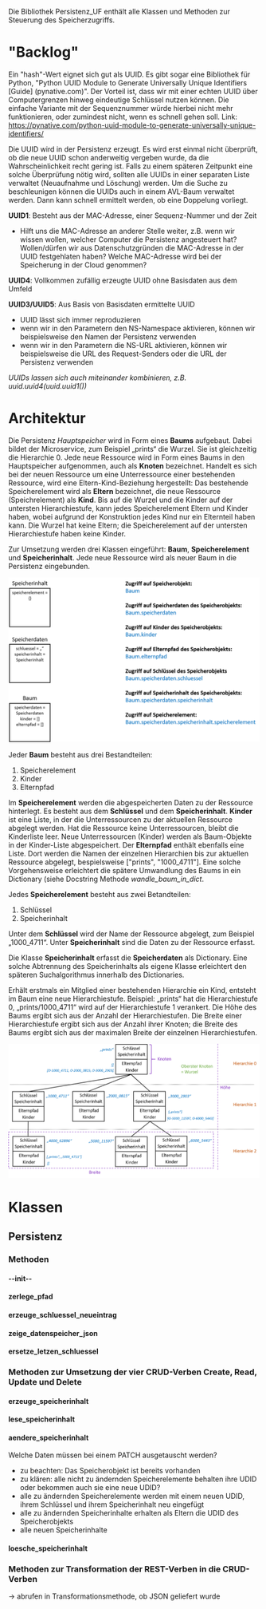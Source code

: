 Die Bibliothek Persistenz_UF enthält alle Klassen und Methoden zur Steuerung des Speicherzugriffs.


# "Backlog"

Ein "hash"-Wert eignet sich gut als UUID. Es gibt sogar eine Bibliothek für Python, "Python UUID Module to Generate 
Universally Unique Identifiers [Guide] (pynative.com)". Der Vorteil ist, dass wir mit einer echten UUID über 
Computergrenzen hinweg eindeutige Schlüssel nutzen können. Die einfache Variante mit der Sequenznummer würde hierbei 
nicht mehr funktionieren, oder zumindest nicht, wenn es schnell gehen soll.
Link: https://pynative.com/python-uuid-module-to-generate-universally-unique-identifiers/

Die UUID wird in der Persistenz erzeugt.
Es wird erst einmal nicht überprüft, ob die neue UUID schon anderweitig vergeben wurde, da die Wahrscheinlichkeit recht
gering ist. Falls zu einem späteren Zeitpunkt eine solche Überprüfung nötig wird, sollten alle UUIDs in einer separaten
Liste verwaltet (Neuaufnahme und Löschung) werden. Um die Suche zu beschleunigen können die UUIDs auch in einem AVL-Baum
verwaltet werden. Dann kann schnell ermittelt werden, ob eine Doppelung vorliegt. 

**UUID1**: Besteht aus der MAC-Adresse, einer Sequenz-Nummer und der Zeit
- Hilft uns die MAC-Adresse an anderer Stelle weiter, z.B. wenn wir wissen wollen, welcher Computer die Persistenz 
angesteuert hat?
  Wollen/dürfen wir aus Datenschutzgründen die MAC-Adresse in der UUID festgehlaten haben?
  Welche MAC-Adresse wird bei der Speicherung in der Cloud genommen?
  
**UUID4**: Vollkommen zufällig erzeugte UUID ohne Basisdaten aus dem Umfeld

**UUID3/UUID5**: Aus Basis von Basisdaten ermittelte UUID
- UUID lässt sich immer reproduzieren
- wenn wir in den Parametern den NS-Namespace aktivieren, können wir beispielsweise den Namen der Persistenz verwenden
- wenn wir in den Parametern die NS-URL aktivieren, können wir beispielsweise die URL des Request-Senders oder die URL
  der Persistenz verwenden
  
*UUIDs lassen sich auch miteinander kombinieren, z.B. uuid.uuid4(uuid.uuid1())*


# Architektur

Die Persistenz *Hauptspeicher* wird in Form eines **Baums** aufgebaut. Dabei bildet der Microservice, zum Beispiel 
„prints“ die Wurzel. Sie ist gleichzeitig die Hierarchie 0. Jede neue Ressource wird in Form eines Baums in den 
Hauptspeicher aufgenommen, auch als **Knoten** bezeichnet. Handelt es sich bei der neuen Ressource um eine 
Unterressource einer bestehenden Ressource, wird eine Eltern-Kind-Beziehung hergestellt: Das bestehende Speicherelement 
wird als **Eltern** bezeichnet, die neue Ressource (Speichrelement) als **Kind**. Bis auf die Wurzel und die Kinder auf 
der untersten Hierarchiestufe, kann jedes Speicherelement Eltern und Kinder haben, wobei aufgrund der Konstruktion jedes
Kind nur ein Elternteil haben kann. Die Wurzel hat keine Eltern; die Speicherelement auf der untersten Hierarchiestufe 
haben keine Kinder.

Zur Umsetzung werden drei Klassen eingeführt: **Baum**, **Speicherelement** und **Speicherinhalt**. Jede neue Ressource
wird als neuer Baum in die Persistenz eingebunden. 

![Klassen](https://github.com/StefSchneider/Unternehmensfaehigkeiten/blob/master/Dokumentation/Grafik_Bestandteile_Persistenz.png)

Jeder **Baum** besteht aus drei Bestandteilen:
1. Speicherelement
2. Kinder
3. Elternpfad

Im **Speicherelement** werden die abgespeicherten Daten zu der Ressource hinterlegt. Es besteht aus dem **Schlüssel** 
und dem **Speicherinhalt**. **Kinder** ist eine Liste, in der die Unterressourcen zu der aktuellen Ressource abgelegt
werden. Hat die Ressource keine Unterressourcen, bleibt die Kinderliste leer. Neue Unterressourcen (Kinder) werden als
Baum-Objekte in der Kinder-Liste abgespeichert. Der **Elternpfad** enthält ebenfalls eine Liste. Dort werden die Namen
der einzelnen Hierarchien bis zur aktuellen Ressource abgelegt, bespielsweise ["prints", "1000_4711"]. Eine solche 
Vorgehensweise erleichtert die spätere Umwandlung des Baums in ein Dictionary (siehe Docstring Methode 
*wandle_baum_in_dict*.

Jedes **Speicherelement** besteht aus zwei Betandteilen:
1. Schlüssel
2. Speicherinhalt

Unter dem **Schlüssel** wird der Name der Ressource abgelegt, zum Beispiel „1000_4711“. Unter **Speicherinhalt** sind 
die Daten zu der Ressource erfasst. 

Die Klasse **Speicherinhalt** erfasst die **Speicherdaten** als Dictionary. Eine solche Abtrennung des Speicherinhalts
als eigene Klasse erleichtert den späteren Suchalgorithmus innerhalb des Dictionaries.

Erhält erstmals ein Mitglied einer bestehenden Hierarchie ein Kind, entsteht im Baum eine neue Hierarchiestufe. 
Beispiel: „prints“ hat die Hierarchiestufe 0, „prints/1000_4711“ wird auf der Hierarchiestufe 1 verankert.
Die Höhe des Baums ergibt sich aus der Anzahl der Hierarchiestufen. Die Breite einer Hierarchiestufe ergibt sich aus der
Anzahl ihrer Knoten; die Breite des Baums ergibt sich aus der maximalen Breite der einzelnen Hierarchiestufen.

![Beispiel für Speicheraufbau](https://github.com/StefSchneider/Unternehmensfaehigkeiten/blob/master/Dokumentation/Grafik_Aufbau_Persistenz_Datenspeicher.png)


# Klassen



## Persistenz

### Methoden




#### --init--

#### zerlege_pfad

#### erzeuge_schluessel_neueintrag

#### zeige_datenspeicher_json

#### ersetze_letzen_schluessel

### Methoden zur Umsetzung der vier CRUD-Verben Create, Read, Update und Delete

#### erzeuge_speicherinhalt

#### lese_speicherinhalt

#### aendere_speicherinhalt

Welche Daten müssen bei einem PATCH ausgetauscht werden?
- zu beachten: Das Speicherobjekt ist bereits vorhanden 
- zu klären: alle nicht zu ändernden Speicherelemente behalten ihre UDID oder bekommen auch sie eine neue UDID?  
- alle zu ändernden Speicherelemente werden mit einem neuen UDID, ihrem Schlüssel und ihrem Speicherinhalt neu eingefügt
- alle zu ändernden Speicherinhalte erhalten als Eltern die UDID des Speicherobjekts
- alle neuen Speicherinhalte 

#### loesche_speicherinhalt

### Methoden zur Transformation der REST-Verben in die CRUD-Verben
-> abrufen in Transformationsmethode, ob JSON geliefert wurde



